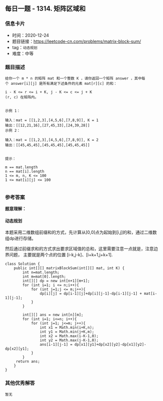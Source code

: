 ## 每日一题 - 1314. 矩阵区域和

### 信息卡片

- 时间：2020-12-24
- 题目链接：https://leetcode-cn.com/problems/matrix-block-sum/
- tag：`动态规划`
- 难度：中等

### 题目描述

```
给你一个 m * n 的矩阵 mat 和一个整数 K ，请你返回一个矩阵 answer ，其中每个 answer[i][j] 是所有满足下述条件的元素 mat[r][c] 的和： 

i - K <= r <= i + K, j - K <= c <= j + K 
(r, c) 在矩阵内。
 

示例 1：

输入：mat = [[1,2,3],[4,5,6],[7,8,9]], K = 1
输出：[[12,21,16],[27,45,33],[24,39,28]]
示例 2：

输入：mat = [[1,2,3],[4,5,6],[7,8,9]], K = 2
输出：[[45,45,45],[45,45,45],[45,45,45]]
 

提示：

m == mat.length
n == mat[i].length
1 <= m, n, K <= 100
1 <= mat[i][j] <= 100
 
```

### 参考答案

**题意理解：**


#### 动态规划

本题采用二维数组前缀和的方式，先计算从[0,0]点为起始到[i,j]的和，通过二维数组dp进行存储。

然后通过前缀求和的方式求出要求区域值的总和，这里需要注意一点就是，注意边界问题，
主要就是两个点的位置  [i-k,j-k]、[i+k+1,j+k+1].


```
class Solution {
    public int[][] matrixBlockSum(int[][] mat, int K) {
        int n=mat.length;
        int m=mat[0].length;
        int[][] dp = new int[n+1][m+1];
        for (int i=1; i <= n;i++){
            for (int j=1;j <= m;j++){
                dp[i][j] = dp[i-1][j]+dp[i][j-1]-dp[i-1][j-1] + mat[i-1][j-1];
            }
        }

        int[][] ans = new int[n][m];
        for (int i=1; i<=n; i++){
            for (int j=1; j<=m; j++){
                int x1 = Math.min(i+K,n);
                int y1 = Math.min(j+K,m);
                int x2 = Math.max(i-K-1,0);
                int y2 = Math.max(j-K-1,0);
                ans[i-1][j-1] = dp[x1][y1]+dp[x2][y2]-dp[x1][y2]-dp[x2][y1];
            }
        }
     return ans;
    }
}

```
 
### 其他优秀解答

```
暂无
```



